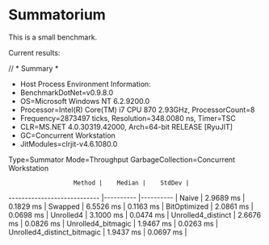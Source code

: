 Summatorium
============

This is a small benchmark.

Current results:

// * Summary *

- Host Process Environment Information:
- BenchmarkDotNet=v0.9.8.0
- OS=Microsoft Windows NT 6.2.9200.0
- Processor=Intel(R) Core(TM) i7 CPU 870 2.93GHz, ProcessorCount=8
- Frequency=2873497 ticks, Resolution=348.0080 ns, Timer=TSC
- CLR=MS.NET 4.0.30319.42000, Arch=64-bit RELEASE [RyuJIT]
- GC=Concurrent Workstation
- JitModules=clrjit-v4.6.1080.0

Type=Summator  Mode=Throughput  GarbageCollection=Concurrent Workstation

                      Method |    Median |    StdDev |
---------------------------- |---------- |---------- |
                       Naive | 2.9689 ms | 0.1829 ms |
                     Swapped | 6.5526 ms | 0.1163 ms |
                BitOptimized | 2.0861 ms | 0.0698 ms |
                   Unrolled4 | 3.1000 ms | 0.0474 ms |
          Unrolled4_distinct | 2.6676 ms | 0.0826 ms |
          Unrolled4_bitmagic | 1.9467 ms | 0.0263 ms |
 Unrolled4_distinct_bitmagic | 1.9437 ms | 0.0697 ms |